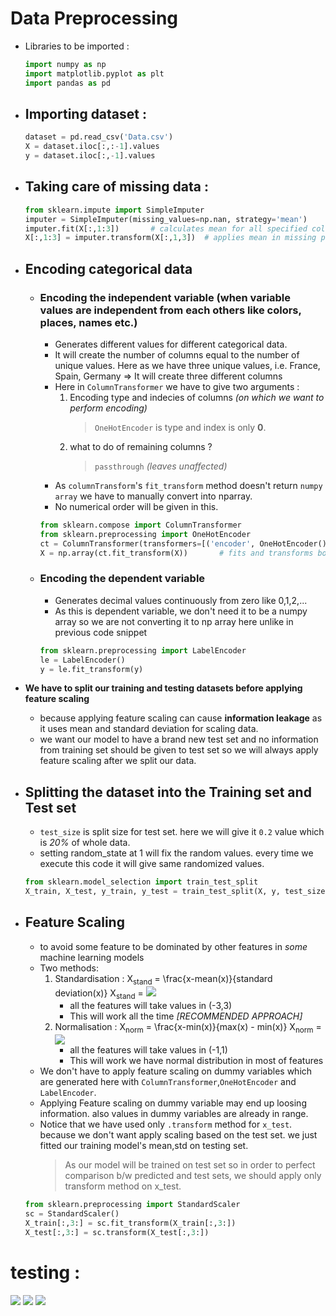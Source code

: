 # Data Preprocessing

- Libraries to be imported : 
	```py
	import numpy as np
	import matplotlib.pyplot as plt
	import pandas as pd
	```

- ## Importing dataset : 
	```py
	dataset = pd.read_csv('Data.csv')
	X = dataset.iloc[:,:-1].values
	y = dataset.iloc[:,-1].values
	```

- ## Taking care of missing data : 
	```py
	from sklearn.impute import SimpleImputer
	imputer = SimpleImputer(missing_values=np.nan, strategy='mean')		#replace only np.nan values i.e. EMPTY VALUES
	imputer.fit(X[:,1:3])		# calculates mean for all specified columns (only applying for columsn which have numerical values; Remember to exclude columns which has string values)
	X[:,1:3] = imputer.transform(X[:,1,3])	# applies mean in missing places (this transform method returns new variable with replacement)
	```

- ## Encoding categorical data
	
	- ### Encoding the independent variable (when variable values are independent from each others like colors, places, names etc.)
		- Generates different values for different categorical data. 
		- It will create the number of columns equal to the number of unique values. Here as we have three unique values, i.e. France, Spain, Germany => It will create three different columns
		- Here in `ColumnTransformer` we have to give two arguments : 
			1. Encoding type and indecies of columns *(on which we want to perform encoding)*
				> `OneHotEncoder` is type and index is only **0**.
			2. what to do of remaining columns ?
				> `passthrough` *(leaves unaffected)*
		- As `columnTransform`'s `fit_transform` method doesn't return `numpy array` we have to manually convert into nparray.
		- No numerical order will be given in this.
		```py
		from sklearn.compose import ColumnTransformer
		from sklearn.preprocessing import OneHotEncoder
		ct = ColumnTransformer(transformers=[('encoder', OneHotEncoder(),[0])], remainder='passthrough')
		X = np.array(ct.fit_transform(X))		# fits and transforms both in one line
		```
	
	- ### Encoding the dependent variable
		- Generates decimal values continuously from zero like 0,1,2,...
		- As this is dependent variable, we don't need it to be a numpy array so we are not converting it to np array here unlike in previous code snippet
		```py
		from sklearn.preprocessing import LabelEncoder
		le = LabelEncoder()
		y = le.fit_transform(y)
		```

- **We have to split our training and testing datasets before applying feature scaling**
	- because applying feature scaling can cause **information leakage** as it uses mean and standard deviation for scaling data.
	- we want our model to have a brand new test set and no information from training set should be given to test set so we will always apply feature scaling after we split our data.
	
- ## Splitting the dataset into the Training set and Test set
	- `test_size` is split size for test set. here we will give it `0.2` value which is *20%* of whole data.
	- setting random_state at 1 will fix the random values. every time we execute this code it will give same randomized values.
	```py
	from sklearn.model_selection import train_test_split
	X_train, X_test, y_train, y_test = train_test_split(X, y, test_size=0.2, random_state=1)
	```

- ## Feature Scaling
	- to avoid some feature to be dominated by other features in *some* machine learning models
	- Two methods: 
		1. Standardisation : 
			X<sub>stand</sub> = \frac{x-mean(x)}{standard deviation(x)}
			X<sub>stand</sub> = <img src="https://render.githubusercontent.com/render/math?math=\frac{x-mean(x)}{standard deviation(x)}">
			- all the features will take values in (-3,3)
			- This will work all the time *[RECOMMENDED APPROACH]*
		2. Normalisation : 
			X<sub>norm</sub> = \frac{x-min(x)}{max(x) - min(x)}
			X<sub>norm</sub> = <img src="https://render.githubusercontent.com/render/math?math=\frac{x-min(x)}{max(x) - min(x)}">
			- all the features will take values in (-1,1)
			- This will work we have normal distribution in most of features
	- We don't have to apply feature scaling on dummy variables which are generated here with `ColumnTransformer`,`OneHotEncoder` and `LabelEncoder`.
	- Applying Feature scaling on dummy variable may end up loosing information. also values in dummy variables are already in range.
	- Notice that we have used only `.transform` method for `x_test`. because we don't want apply scaling based on the test set. we just fitted our training model's mean,std on testing set.
		> As our model will be trained on test set so in order to perfect comparison b/w predicted and test sets, we should apply only transform method on x_test.
	```py
	from sklearn.preprocessing import StandardScaler
	sc = StandardScaler()
	X_train[:,3:] = sc.fit_transform(X_train[:,3:])
	X_test[:,3:] = sc.transform(X_test[:,3:])
	```

# testing : 
<img src="https://render.githubusercontent.com/render/math?math=e^{i \pi} = -1">
<img src="https://render.githubusercontent.com/render/math?math=\frac{x-mean(x)}{standard deviation(x)}">
<img src="https://render.githubusercontent.com/render/math?math=\frac{x-min(x)}{max(x) - min(x)}">
